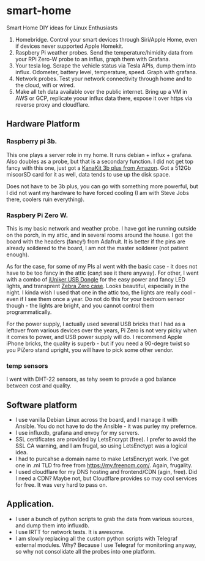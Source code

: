 # smart-home

Smart Home DIY ideas for Linux Enthusiasts

1. Homebridge. Control your smart devices through Siri/Apple Home, even if devices never supported Apple Homekit.
2. Raspbery Pi weather probes. Send the temperature/himidity data from your RPi Zero-W probe to an influs, graph them with Grafana.
3. Your tesla log. Scrape the vehicle status via Tesla APIs, dump them into influx. Odometer, battery level, temperature, speed. Graph with grafana.
4. Network probes. Test your network connectivity through home and to the cloud, wifi or wired. 
5. Make all teh data available over the public internet. Bring up a VM in AWS or GCP, replicate yoour influx data there, expose it over https via reverse proxy and cloudflare.

## Hardware Platform

### Raspberry pi 3b. 

This one plays a server role in my home. It runs debian + influx + grafana. Also doubles as a probe, but that is a secondary function. 
I did not get top fancy with this one, just got a [KanaKit 3b plus from Amazon](https://www.amazon.com/gp/product/B07BC7BMHY/). 
Got a 512Gb miscorSD card for it as well, data tends to use up the disk space. 

Does not have to be 3b plus, you can go with something more powerful, but I did not want my hardware to have forced cooling (I am with Steve Jobs there, coolers ruin everything). 

### Raspbery Pi Zero W. 

This is my basic network and weather probe. I have got ine running outside on the porch, in  my attic, and in several rooms around the house. 
I got the board with the headers (fancy!) from Adafruit. It is better if the pins are already soildered to the board, I am not the master soilderer (not patient enough). 

As for the case, for some of my PIs aI went with the basic case - it does not have to be too fancy in the attic (can;t see it there anyway). 
For other, I went with a combo of [iUniker USB Dongle](https://www.amazon.com/gp/product/B07NKNBZYG/) for the easy power and fancy LED lights, and transprent [Zebra Zero case](https://www.amazon.com/gp/product/B01F9SHIG6/). Looks beautiful, especially in the night. I kinda wish I used that one in the attic too, the lights are really cool - even if I see them once a year. Do not do this for your bedroom sensor though - the lights are bright, and you cannot control them programmatically. 

For the power supply, I actually used several USB bricks that I had as a leftover from various devices over the years, Pi Zero is not very picky when it comes to power, and USB power supply will do. I recommend Apple iPhone bricks, the quality is superb - but if you need a 90-degre twist so you PiZero stand upright, you will have to pick some other vendor. 

### temp sensors

I went with DHT-22 sensors, as tehy seem to provde a god balance between cost and quality. 

## Software platform

- I use vanilla Debian Linux across the board, and I manage it with Ansible. You do not have to do the Ansible - it was purley my prefernce. 
- I use influxdb, grafana and envoy for my servers. 
- SSL certificates are provided by LetsEncrypt (free). I prefer to avoid the SSL CA warning, and I am frugal, so using LetsEnctypt was a logical idea. 
- I had to purcahse a domain name to make LetsEncrypt work. I've got one in .ml TLD fro free from https://my.freenom.com/. Again, frugality. 
- I used cloudflare for my DNS hosting and frontend/CDN (agin, free). Did I need a CDN? Maybe not, but Cloudflare provides so may cool services for free. It was very hard to pass on. 

## Application.
- I user a bunch of python scripts to grab the data from various sources, and dump them into influxdb.
- I use IRTT for network tests. It is awesome.
- I am slowly replacing all the custom python scripts with Telegraf external modules. Why? Because I use Telegraf for monitoriing anyway, so why not consolidate all the probes into one platform.




